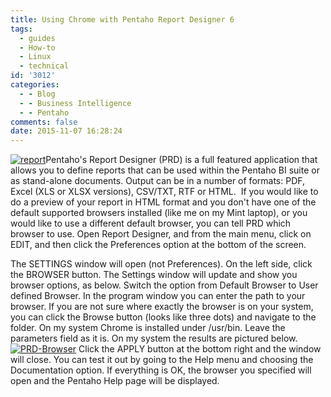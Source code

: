 ```yaml
---
title: Using Chrome with Pentaho Report Designer 6
tags:
  - guides
  - How-to
  - Linux
  - technical
id: '3012'
categories:
  - - Blog
  - - Business Intelligence
  - - Pentaho
comments: false
date: 2015-11-07 16:28:24
---
```


[![report](http://edpflager.com/wp-content/uploads/2015/11/report-300x251.jpg)](http://edpflager.com/wp-content/uploads/2015/11/report.jpg)Pentaho's Report Designer (PRD) is a full featured application that allows you to define reports that can be used within the Pentaho BI suite or as stand-alone documents. Output can be in a number of formats: PDF, Excel (XLS or XLSX versions), CSV/TXT, RTF or HTML.  If you would like to do a preview of your report in HTML format and you don't have one of the default supported browsers installed (like me on my Mint laptop), or you would like to use a different default browser, you can tell PRD which browser to use. Open Report Designer, and from the main menu, click on EDIT, and then click the Preferences option at the bottom of the screen.
<!-- more -->
The SETTINGS window will open (not Preferences). On the left side, click the BROWSER button. The Settings window will update and show you browser options, as below. Switch the option from Default Browser to User defined Browser. In the program window you can enter the path to your browser. If you are not sure where exactly the browser is on your system, you can click the Browse button (looks like three dots) and navigate to the folder. On my system Chrome is installed under /usr/bin. Leave the parameters field as it is. On my system the results are pictured below. [![PRD-Browser](http://edpflager.com/wp-content/uploads/2015/11/PRD-Browser-300x227.png)](http://edpflager.com/wp-content/uploads/2015/11/PRD-Browser.png) Click the APPLY button at the bottom right and the window will close. You can test it out by going to the Help menu and choosing the Documentation option. If everything is OK, the browser you specified will open and the Pentaho Help page will be displayed.